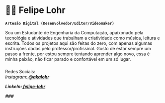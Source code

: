 # 🧑‍💻 Felipe Lohr

**`Artesão Digital (Desenvolvedor/Editor/Videomaker)`**

Sou um Estudante de Engenharia da Computação, apaixonado pela tecnológia e atividades que trabalham a criatividade como música, leitura e escrita. Todos os projetos aqui são feitas do zero, com apenas algumas instruções dadas pelo professor/profissinal. Gosto de estar sempre um passo a frente, por estou sempre tentando aprender algo novo, essa é minha paixão, não ficar parado e confortável em um só lugar. 

### 
<p align="left">
Redes Sociais:<br>
	<i>Instagram:<a href="https://www.instagram.com/akalohr/">
		<b><i>@akalohr<p></a>
	LinkeIn:<a href="https://www.linkedin.com/in/felipe-lohr-683329303/">
		<b><i>felipe-lohr</a>
</p>
###

